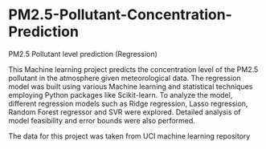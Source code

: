 # PM2.5-Pollutant-Concentration-Prediction
PM2.5 Pollutant level prediction (Regression)

This Machine learning project predicts the concentration level of the PM2.5 pollutant in the atmosphere given meteorological data. The regression model was built using various Machine learning and statistical techniques employing Python packages like Scikit-learn. To analyze the model, different regression models such as Ridge regression, Lasso regression, Random Forest regressor and SVR were explored. Detailed analysis of model feasibility and error bounds were also performed.

The data for this project was taken from UCI machine learning repository
